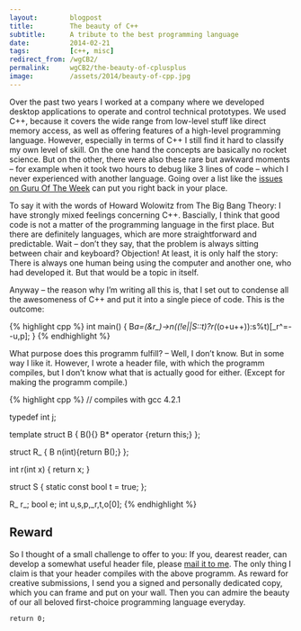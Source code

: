 ```yaml
---
layout:        blogpost
title:         The beauty of C++
subtitle:      A tribute to the best programming language
date:          2014-02-21
tags:          [c++, misc]
redirect_from: /wgCB2/
permalink:     wgCB2/the-beauty-of-cplusplus
image:         /assets/2014/beauty-of-cpp.jpg
---
```


Over the past two years I worked at a company where we developed desktop applications to operate and control technical prototypes. We used C++, because it covers the wide range from low-level stuff like direct memory access, as well as offering features of a high-level programming language. However, especially in terms of C++ I still find it hard to classify my own level of skill. On the one hand the concepts are basically no rocket science. But on the other, there were also these rare but awkward moments – for example when it took two hours to debug like 3 lines of code – which I never experienced with another language. Going over a list like the [issues on Guru Of The Week](http://www.gotw.ca/gotw) can put you right back in your place.

To say it with the words of Howard Wolowitz from The Big Bang Theory: I have strongly mixed feelings concerning C++. Bascially, I think that good code is not a matter of the programming language in the first place. But there are definitely languages, which are more straightforward and predictable. Wait – don’t they say, that the problem is always sitting between chair and keyboard? Objection! At least, it is only half the story: There is always one human being using the computer and another one, who had developed it. But that would be a topic in itself.

Anyway – the reason why I’m writing all this is, that I set out to condense all the awesomeness of C++ and put it into a single piece of code. This is the outcome:

{% highlight cpp %}
int main() {
  B<j>*a=(&r_)->n((!e||S::t)?r(*(o+u++)):s%t)[_r^=--u,p];
}
{% endhighlight %}

What purpose does this programm fulfill? – Well, I don’t know. But in some way I like it. However, I wrote a header file, with which the programm compiles, but I don’t know what that is actually good for either. (Except for making the programm compile.)

{% highlight cpp %}
// compiles with gcc 4.2.1

typedef int j;

template <typename T>
  struct B {
  B(){}
  B<j>* operator [](int) {return this;}
};

struct R_ { B<j> n(int){return B<j>();} };

int r(int x) { return x; }

struct S { static const bool t = true; };

R_ r_;
bool e;
int u,s,p,_r,t,o[0];
{% endhighlight %}


## Reward

So I thought of a small challenge to offer to you: If you, dearest reader, can develop a somewhat useful header file, please [mail it to me](/about). The only thing I claim is that your header compiles with the above programm. As reward for creative submissions, I send you a signed and personally dedicated copy, which you can frame and put on your wall. Then you can admire the beauty of our all beloved first-choice programming language everyday.

`return 0;`
